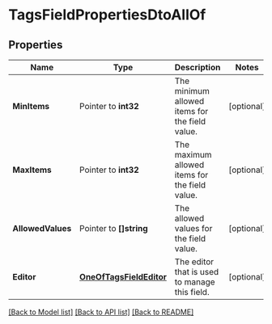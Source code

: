 # TagsFieldPropertiesDtoAllOf

## Properties

Name | Type | Description | Notes
------------ | ------------- | ------------- | -------------
**MinItems** | Pointer to **int32** | The minimum allowed items for the field value. | [optional] 
**MaxItems** | Pointer to **int32** | The maximum allowed items for the field value. | [optional] 
**AllowedValues** | Pointer to **[]string** | The allowed values for the field value. | [optional] 
**Editor** | [**OneOfTagsFieldEditor**](oneOf&lt;TagsFieldEditor&gt;.md) | The editor that is used to manage this field. | [optional] 

[[Back to Model list]](../README.md#documentation-for-models) [[Back to API list]](../README.md#documentation-for-api-endpoints) [[Back to README]](../README.md)


